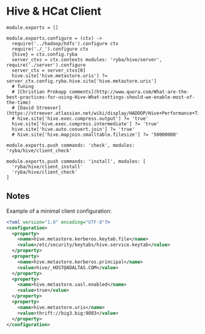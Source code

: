 
# Hive & HCat Client

    module.exports = []

    module.exports.configure = (ctx) ->
      require('../hadoop/hdfs').configure ctx
      require('./_').configure ctx
      {hive} = ctx.config.ryba
      server_ctxs = ctx.contexts modules: 'ryba/hive/server', require('./server').configure
      server_ctx = server_ctxs[0]
      hive.site['hive.metastore.uris'] ?= server_ctx.config.ryba.hive.site['hive.metastore.uris']
      # Tuning
      # [Christian Prokopp comments](http://www.quora.com/What-are-the-best-practices-for-using-Hive-What-settings-should-we-enable-most-of-the-time)
      # [David Streever](https://streever.atlassian.net/wiki/display/HADOOP/Hive+Performance+Tips)
      # hive.site['hive.exec.compress.output'] ?= 'true'
      hive.site['hive.exec.compress.intermediate'] ?= 'true'
      hive.site['hive.auto.convert.join'] ?= 'true'
      # hive.site['hive.mapjoin.smalltable.filesize'] ?= '50000000'

    module.exports.push commands: 'check', modules: 'ryba/hive/client_check'

    module.exports.push commands: 'install', modules: [
      'ryba/hive/client_install'
      'ryba/hive/client_check'
    ]

## Notes

Example of a minimal client configuration:

```xml
<?xml version="1.0" encoding="UTF-8"?>
<configuration>
  <property>
    <name>hive.metastore.kerberos.keytab.file</name>
    <value>/etc/security/keytabs/hive.service.keytab</value>
  </property>
  <property>
    <name>hive.metastore.kerberos.principal</name>
    <value>hive/_HOST@ADALTAS.COM</value>
  </property>
  <property>
    <name>hive.metastore.sasl.enabled</name>
    <value>true</value>
  </property>
  <property>
    <name>hive.metastore.uris</name>
    <value>thrift://big3.big:9083</value>
  </property>
</configuration>
```












